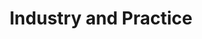---
layout: default
title: Industry and Practice
description: Professional consulting, coaching and workshops on Digital Transformation, Digital Businesses, and Artificial Intelligence.
image: industry.webp
---